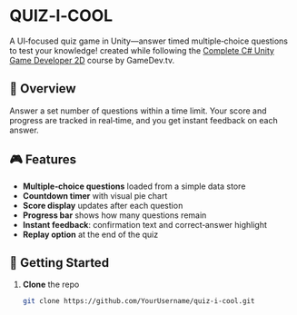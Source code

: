 # QUIZ‑I‑COOL

A UI‑focused quiz game in Unity—answer timed multiple‑choice questions to test your knowledge! created while following the [Complete C# Unity Game Developer 2D](https://www.gamedev.tv/courses/unity-complete-2d) course by GameDev.tv.

## 🚀 Overview
Answer a set number of questions within a time limit. Your score and progress are tracked in real‑time, and you get instant feedback on each answer.

## 🎮 Features
- **Multiple‑choice questions** loaded from a simple data store  
- **Countdown timer** with visual pie chart  
- **Score display** updates after each question  
- **Progress bar** shows how many questions remain  
- **Instant feedback**: confirmation text and correct‑answer highlight  
- **Replay option** at the end of the quiz  

## 🏁 Getting Started
1. **Clone** the repo  
   ```bash
   git clone https://github.com/YourUsername/quiz-i-cool.git
